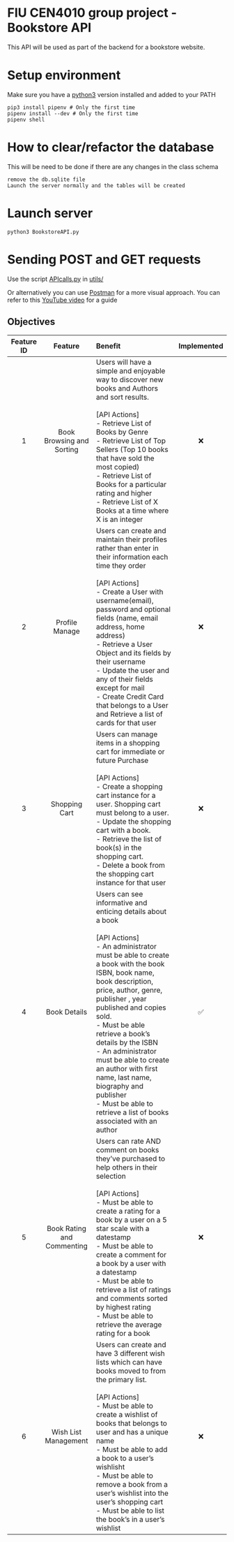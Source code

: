 # FIU CEN4010 group project - Bookstore API

This API will be used as part of the backend for a bookstore website.

# Setup environment

Make sure you have a [python3](https://www.python.org/ftp/python/3.6.6/python-3.6.6-amd64.exe) version installed and added to your PATH

    pip3 install pipenv # Only the first time
    pipenv install --dev # Only the first time
    pipenv shell

# How to clear/refactor the database

This will be need to be done if there are any changes in the class schema

    remove the db.sqlite file
    Launch the server normally and the tables will be created

# Launch server

    python3 BookstoreAPI.py

# Sending POST and GET requests

Use the script [APIcalls.py](https://github.com/lustered/BookstoreAPI/blob/master/utils/APIcalls.py) in [utils/](https://github.com/lustered/BookstoreAPI/tree/master/utils)

Or alternatively you can use [Postman](https://www.postman.com/) for a more visual approach.
You can refer to this [YouTube video](https://www.youtube.com/watch?v=PTZiDnuC86g) for a guide

## Objectives

| Feature ID |          Feature           | Benefit                                                                                                                                                                                                                                                                                                                                                                                                                                                                                                            | Implemented |
| :--------: | :------------------------: | :----------------------------------------------------------------------------------------------------------------------------------------------------------------------------------------------------------------------------------------------------------------------------------------------------------------------------------------------------------------------------------------------------------------------------------------------------------------------------------------------------------------- | :---------: |
|     1      | Book Browsing and Sorting  | Users will have a simple and enjoyable way to discover new books and Authors and sort results. <br/><br/> [API Actions] <br/> - Retrieve List of Books by Genre <br/> - Retrieve List of Top Sellers (Top 10 books that have sold the most copied) <br/> - Retrieve List of Books for a particular rating and higher <br/> - Retrieve List of X Books at a time where X is an integer                                                                                                                              |     ❌      |
|     2      |       Profile Manage       | Users can create and maintain their profiles rather than enter in their information each time they order <br/><br/> [API Actions] <br/> - Create a User with username(email), password and optional fields (name, email address, home address) <br/> - Retrieve a User Object and its fields by their username <br/> - Update the user and any of their fields except for mail <br/> - Create Credit Card that belongs to a User and Retrieve a list of cards for that user                                        |     ❌      |
|     3      |       Shopping Cart        | Users can manage items in a shopping cart for immediate or future Purchase <br/><br/> [API Actions] <br/> - Create a shopping cart instance for a user. Shopping cart must belong to a user. <br/> - Update the shopping cart with a book. <br/> - Retrieve the list of book(s) in the shopping cart. <br/> - Delete a book from the shopping cart instance for that user                                                                                                                                          |     ❌      |
|     4      |        Book Details        | Users can see informative and enticing details about a book <br/><br/> [API Actions] <br/> - An administrator must be able to create a book with the book ISBN, book name, book description, price, author, genre, publisher , year published and copies sold. <br/> - Must be able retrieve a book’s details by the ISBN <br/> - An administrator must be able to create an author with first name, last name, biography and publisher <br/> - Must be able to retrieve a list of books associated with an author |     ✅      |
|     5      | Book Rating and Commenting | Users can rate AND comment on books they’ve purchased to help others in their selection <br/><br/> [API Actions] <br/> - Must be able to create a rating for a book by a user on a 5 star scale with a datestamp <br/> - Must be able to create a comment for a book by a user with a datestamp <br/> - Must be able to retrieve a list of ratings and comments sorted by highest rating <br/> - Must be able to retrieve the average rating for a book                                                            |     ❌      |
|     6      |    Wish List Management    | Users can create and have 3 different wish lists which can have books moved to from the primary list. <br/><br/> [API Actions] <br/> - Must be able to create a wishlist of books that belongs to user and has a unique name <br/> - Must be able to add a book to a user’s wishlisht <br/> - Must be able to remove a book from a user’s wishlist into the user’s shopping cart <br/> - Must be able to list the book’s in a user’s wishlist                                                                      |     ❌      |
